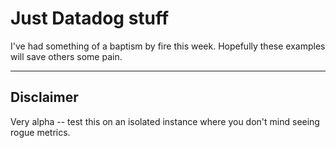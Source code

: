 # Just Datadog stuff

I've had something of a baptism by fire this week. Hopefully these examples will save others some pain.

---

## Disclaimer

Very alpha -- test this on an isolated instance where you don't mind seeing rogue metrics.
